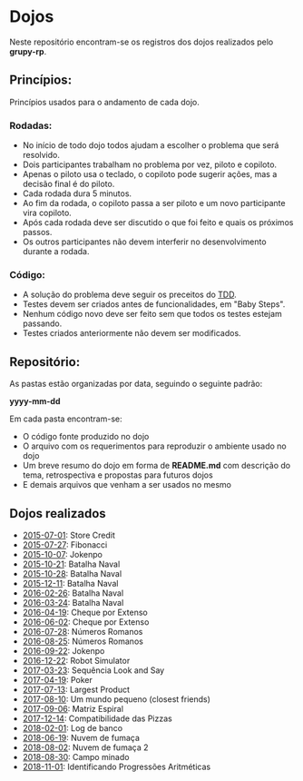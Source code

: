 # Dojos

Neste repositório encontram-se os registros dos dojos realizados pelo **grupy-rp**.

## Princípios:

Princípios usados para o andamento de cada dojo.

### Rodadas:

* No início de todo dojo todos ajudam a escolher o problema que será resolvido.
* Dois participantes trabalham no problema por vez, piloto e copiloto.
* Apenas o piloto usa o teclado, o copiloto pode sugerir ações, mas a decisão final é do piloto.
* Cada rodada dura 5 minutos.
* Ao fim da rodada, o copiloto passa a ser piloto e um novo participante vira copiloto.
* Após cada rodada deve ser discutido o que foi feito e quais os próximos passos.
* Os outros participantes não devem interferir no desenvolvimento durante a rodada.

### Código:

* A solução do problema deve seguir os preceitos do [TDD](https://pt.wikipedia.org/wiki/Test_Driven_Development).
* Testes devem ser criados antes de funcionalidades, em "Baby Steps".
* Nenhum código novo deve ser feito sem que todos os testes estejam passando.
* Testes criados anteriormente não devem ser modificados.

## Repositório:

As pastas estão organizadas por data, seguindo o seguinte padrão:

**yyyy-mm-dd**

Em cada pasta encontram-se:

* O código fonte produzido no dojo
* O arquivo com os requerimentos para reproduzir o ambiente usado no dojo
* Um breve resumo do dojo em forma de **README.md** com descrição do tema, retrospectiva e propostas para futuros dojos
* E demais arquivos que venham a ser usados no mesmo

## Dojos realizados

* [2015-07-01](2015-07-01): Store Credit
* [2015-07-27](2015-07-27): Fibonacci
* [2015-10-07](2015-10-07): Jokenpo
* [2015-10-21](2015-10-21): Batalha Naval
* [2015-10-28](2015-10-28): Batalha Naval
* [2015-12-11](2015-12-11): Batalha Naval
* [2016-02-26](2016-02-26): Batalha Naval
* [2016-03-24](2016-03-24): Batalha Naval
* [2016-04-19](2016-04-19): Cheque por Extenso
* [2016-06-02](2016-06-02): Cheque por Extenso
* [2016-07-28](2016-07-28): Números Romanos
* [2016-08-25](2016-08-25): Números Romanos
* [2016-09-22](2016-09-22): Jokenpo
* [2016-12-22](2016-12-22): Robot Simulator
* [2017-03-23](2017-03-23): Sequência Look and Say
* [2017-04-19](2017-04-19): Poker
* [2017-07-13](2017-07-13): Largest Product
* [2017-08-10](2017-08-10): Um mundo pequeno (closest friends)
* [2017-09-06](2017-09-06): Matriz Espiral
* [2017-12-14](2017-12-14): Compatibilidade das Pizzas
* [2018-02-01](2018-02-01): Log de banco
* [2018-06-19](2018-06-19): Nuvem de fumaça
* [2018-08-02](2018-08-02): Nuvem de fumaça 2
* [2018-08-30](2018-08-30): Campo minado
* [2018-11-01](2018-11-01): Identificando Progressões Aritméticas


